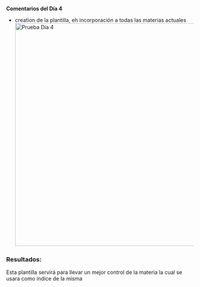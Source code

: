 **Comentarios del Día 4**
- creation de la plantilla, eh incorporación a todas las materias actuales 
	<img src="assets/images/PruebaDia4.png" alt="Prueba Día 4" width="600" />

### Resultados:
Esta plantilla servirá para llevar un mejor control de la materia la cual se usara como índice de la misma